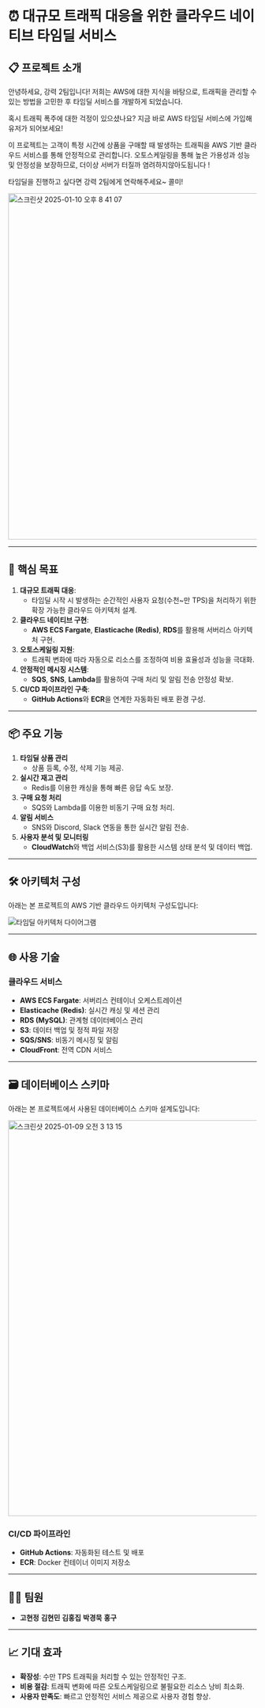 # ⏰ 대규모 트래픽 대응을 위한 클라우드 네이티브 타임딜 서비스

## 📋 프로젝트 소개 
안녕하세요, 강력 2팀입니다! 저희는 AWS에 대한 지식을 바탕으로, 트래픽을 관리할 수 있는 방법을 고민한 후 타임딜 서비스를 개발하게 되었습니다.

혹시 트래픽 폭주에 대한 걱정이 있으셨나요? 지금 바로 AWS 타임딜 서비스에 가입해 유저가 되어보세요!

이 프로젝트는 고객이 특정 시간에 상품을 구매할 때 발생하는 트래픽을 AWS 기반 클라우드 서비스를 통해 안정적으로 관리합니다.
오토스케일링을 통해 높은 가용성과 성능 및 안정성을 보장하므로, 더이상 서버가 터질까 염려하지않아도됩니다 !

타임딜을 진행하고 싶다면 강력 2팀에게 연락해주세요~ 콜미!


<img width="700" alt="스크린샷 2025-01-10 오후 8 41 07" src="https://github.com/user-attachments/assets/7d06469b-2dd8-4cf8-ac1a-3e4b660c9529" />

---

## 🎯 핵심 목표
1. **대규모 트래픽 대응**:
   - 타임딜 시작 시 발생하는 순간적인 사용자 요청(수천~만 TPS)을 처리하기 위한 확장 가능한 클라우드 아키텍처 설계.
2. **클라우드 네이티브 구현**:
   - **AWS ECS Fargate**, **Elasticache (Redis)**, **RDS**를 활용해 서버리스 아키텍처 구현.
3. **오토스케일링 지원**:
   - 트래픽 변화에 따라 자동으로 리소스를 조정하여 비용 효율성과 성능을 극대화.
4. **안정적인 메시징 시스템**:
   - **SQS**, **SNS**, **Lambda**를 활용하여 구매 처리 및 알림 전송 안정성 확보.
5. **CI/CD 파이프라인 구축**:
   - **GitHub Actions**와 **ECR**을 연계한 자동화된 배포 환경 구성.

---

## 📦 주요 기능
1. **타임딜 상품 관리**
   - 상품 등록, 수정, 삭제 기능 제공.
2. **실시간 재고 관리**
   - Redis를 이용한 캐싱을 통해 빠른 응답 속도 보장.
3. **구매 요청 처리**
   - SQS와 Lambda를 이용한 비동기 구매 요청 처리.
4. **알림 서비스**
   - SNS와 Discord, Slack 연동을 통한 실시간 알림 전송.
5. **사용자 분석 및 모니터링**
   - **CloudWatch**와 백업 서비스(S3)를 활용한 시스템 상태 분석 및 데이터 백업.

---

## 🛠️ 아키텍처 구성
아래는 본 프로젝트의 AWS 기반 클라우드 아키텍처 구성도입니다:

![타임딜 아키텍처 다이어그램](https://github.com/user-attachments/assets/c5d09b8d-cfd0-482d-87e0-f4b9974e3fee)

---

## 🌐 사용 기술
### 클라우드 서비스
- **AWS ECS Fargate**: 서버리스 컨테이너 오케스트레이션
- **Elasticache (Redis)**: 실시간 캐싱 및 세션 관리
- **RDS (MySQL)**: 관계형 데이터베이스 관리
- **S3**: 데이터 백업 및 정적 파일 저장
- **SQS/SNS**: 비동기 메시징 및 알림
- **CloudFront**: 전역 CDN 서비스


---

## 🗃️ 데이터베이스 스키마
아래는 본 프로젝트에서 사용된 데이터베이스 스키마 설계도입니다:

<img width="800" alt="스크린샷 2025-01-09 오전 3 13 15" src="https://github.com/user-attachments/assets/55828a2c-7e3c-486e-91ed-be463861ffde" />



### CI/CD 파이프라인
- **GitHub Actions**: 자동화된 테스트 및 배포
- **ECR**: Docker 컨테이너 이미지 저장소

---

## 👨‍💻 팀원
- **고현정** **김현민** **김홍집** **박경묵** **홍구**
---

## 📈 기대 효과
- **확장성**: 수만 TPS 트래픽을 처리할 수 있는 안정적인 구조.
- **비용 절감**: 트래픽 변화에 따른 오토스케일링으로 불필요한 리소스 낭비 최소화.
- **사용자 만족도**: 빠르고 안정적인 서비스 제공으로 사용자 경험 향상.
